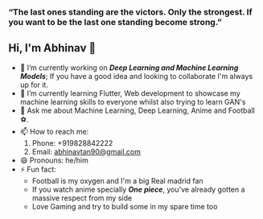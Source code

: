 <!--
**SadScheme/SadScheme** is a ✨ _special_ ✨ repository because its `README.md` (this file) appears on your GitHub profile.

Here are some ideas to get you started:

- 🔭 I’m currently working on ...
- 🌱 I’m currently learning ...
- 👯 I’m looking to collaborate on ...
- 🤔 I’m looking for help with ...
- 💬 Ask me about ...
- 📫 How to reach me: ...
- 😄 Pronouns: ...
- ⚡ Fun fact: ...
-->
### “The last ones standing are the victors. Only the strongest. If you want to be the last one standing become strong.”
## Hi, I'm Abhinav 👋

- 🔭 I’m currently working on ***Deep Learning and Machine Learning Models***; If you have a good idea and looking to collaborate I'm always up for it. 
- 🌱 I’m currently learning Flutter, Web development to showcase my machine learning skills to everyone whilst also trying to learn GAN's
- 💬 Ask me about Machine Learning, Deep Learning, Anime and Football⚽.
- 📫 How to reach me: 
	1. Phone: +919828842222
	2. Email: abhinavtan90@gmail.com
- 😄 Pronouns: he/him
- ⚡  Fun fact: 
	- Football is my oxygen and I'm a big Real madrid fan
	- If you watch anime specially ***One piece***, you've already gotten a massive respect from my side
	- Love Gaming and try to build some in my spare time too